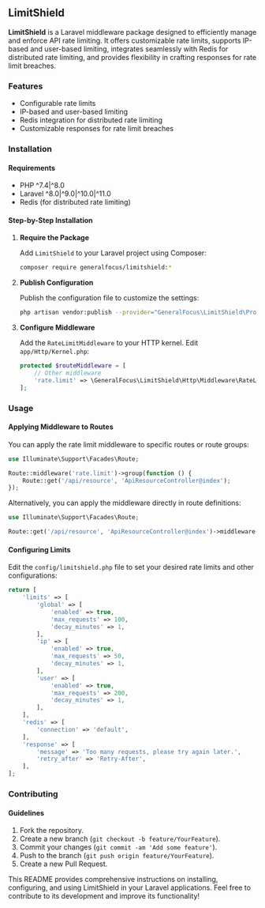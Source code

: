 ## LimitShield

**LimitShield** is a Laravel middleware package designed to efficiently manage and enforce API rate limiting. It offers customizable rate limits, supports IP-based and user-based limiting, integrates seamlessly with Redis for distributed rate limiting, and provides flexibility in crafting responses for rate limit breaches.

### Features

- Configurable rate limits
- IP-based and user-based limiting
- Redis integration for distributed rate limiting
- Customizable responses for rate limit breaches

### Installation

#### Requirements

- PHP ^7.4|^8.0
- Laravel ^8.0|^9.0|^10.0|^11.0
- Redis (for distributed rate limiting)

#### Step-by-Step Installation

1. **Require the Package**

   Add `LimitShield` to your Laravel project using Composer:

   ```bash
   composer require generalfocus/limitshield:*
   ```

2. **Publish Configuration**

   Publish the configuration file to customize the settings:

   ```bash
   php artisan vendor:publish --provider="GeneralFocus\LimitShield\Providers\PackageServiceProvider" --tag="config"
   ```

3. **Configure Middleware**

   Add the `RateLimitMiddleware` to your HTTP kernel. Edit `app/Http/Kernel.php`:

   ```php
   protected $routeMiddleware = [
       // Other middleware
       'rate.limit' => \GeneralFocus\LimitShield\Http\Middleware\RateLimitMiddleware::class,
   ];
   ```

### Usage

#### Applying Middleware to Routes

You can apply the rate limit middleware to specific routes or route groups:

```php
use Illuminate\Support\Facades\Route;

Route::middleware('rate.limit')->group(function () {
    Route::get('/api/resource', 'ApiResourceController@index');
});
```

Alternatively, you can apply the middleware directly in route definitions:

```php
use Illuminate\Support\Facades\Route;

Route::get('/api/resource', 'ApiResourceController@index')->middleware('rate.limit:limit=100,duration=60');
```

#### Configuring Limits

Edit the `config/limitshield.php` file to set your desired rate limits and other configurations:

```php
return [
    'limits' => [
        'global' => [
            'enabled' => true,
            'max_requests' => 100,
            'decay_minutes' => 1,
        ],
        'ip' => [
            'enabled' => true,
            'max_requests' => 50,
            'decay_minutes' => 1,
        ],
        'user' => [
            'enabled' => true,
            'max_requests' => 200,
            'decay_minutes' => 1,
        ],
    ],
    'redis' => [
        'connection' => 'default',
    ],
    'response' => [
        'message' => 'Too many requests, please try again later.',
        'retry_after' => 'Retry-After',
    ],
];
```

### Contributing

#### Guidelines

1. Fork the repository.
2. Create a new branch (`git checkout -b feature/YourFeature`).
3. Commit your changes (`git commit -am 'Add some feature'`).
4. Push to the branch (`git push origin feature/YourFeature`).
5. Create a new Pull Request.

This README provides comprehensive instructions on installing, configuring, and using LimitShield in your Laravel applications. Feel free to contribute to its development and improve its functionality!
```
